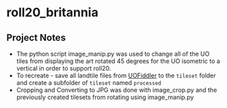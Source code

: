 # roll20_britannia

## Project Notes
- The python script image_manip.py was used to change all of the UO tiles from displaying the art rotated 45 degrees for the UO isometric to a vertical in order to support roll20.
- To recreate - save all landtile files from [UOFiddler](http://uofiddler.polserver.com/) to the `tileset` folder and create a subfolder of `tileset` named `processed`
- Cropping and Converting to JPG was done with image_crop.py and the previously created tilesets from rotating using image_manip.py
